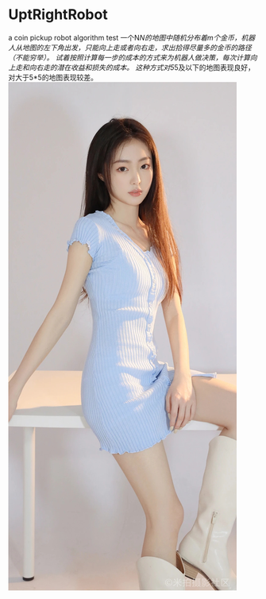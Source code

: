 # UptRightRobot
a coin pickup robot algorithm test
一个N*N的地图中随机分布着m个金币，机器人从地图的左下角出发，只能向上走或者向右走，求出拾得尽量多的金币的路径（不能穷举）。
试着按照计算每一步的成本的方式来为机器人做决策，每次计算向上走和向右走的潜在收益和损失的成本。
这种方式对5*5及以下的地图表现良好，对大于5*5的地图表现较差。
![image text](https://github.com/doubletao/UptRightRobot/blob/master/UptRightRobot/res/img.jpg)

